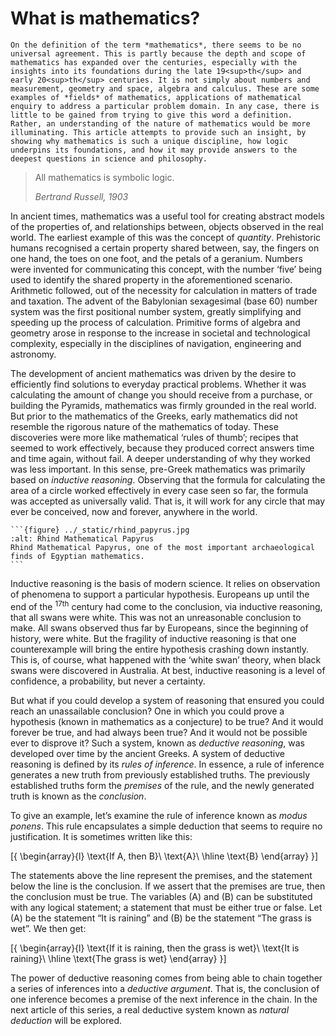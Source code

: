 # What is mathematics?

```{div} start-para
On the definition of the term *mathematics*, there seems to be no universal agreement. This is partly because the depth and scope of mathematics has expanded over the centuries, especially with the insights into its foundations during the late 19<sup>th</sup> and early 20<sup>th</sup> centuries. It is not simply about numbers and measurement, geometry and space, algebra and calculus. These are some examples of *fields* of mathematics, applications of mathematical enquiry to address a particular problem domain. In any case, there is little to be gained from trying to give this word a definition. Rather, an understanding of the nature of mathematics would be more illuminating. This article attempts to provide such an insight, by showing why mathematics is such a unique discipline, how logic underpins its foundations, and how it may provide answers to the deepest questions in science and philosophy.
```

<blockquote class='bq'>
<p>All mathematics is symbolic logic.</p>
<cite>Bertrand Russell, 1903</cite>
</blockquote>

In ancient times, mathematics was a useful tool for creating abstract models of the properties of, and relationships between, objects observed in the real world. The earliest example of this was the concept of *quantity*. Prehistoric humans recognised a certain property shared between, say, the fingers on one hand, the toes on one foot, and the petals of a geranium. Numbers were invented for communicating this concept, with the number ‘five’ being used to identify the shared property in the aforementioned scenario. Arithmetic followed, out of the necessity for calculation in matters of trade and taxation. The advent of the Babylonian sexagesimal (base 60) number system was the first positional number system, greatly simplifying and speeding up the process of calculation. Primitive forms of algebra and geometry arose in response to the increase in societal and technological complexity, especially in the disciplines of navigation, engineering and astronomy.

The development of ancient mathematics was driven by the desire to efficiently find solutions to everyday practical problems. Whether it was calculating the amount of change you should receive from a purchase, or building the Pyramids, mathematics was firmly grounded in the real world. But prior to the mathematics of the Greeks, early mathematics did not resemble the rigorous nature of the mathematics of today. These discoveries were more like mathematical ‘rules of thumb’; recipes that seemed to work effectively, because they produced correct answers time and time again, without fail. A deeper understanding of why they worked was less important. In this sense, pre-Greek mathematics was primarily based on *inductive reasoning*. Observing that the formula for calculating the area of a circle worked effectively in every case seen so far, the formula was accepted as universally valid. That is, it will work for any circle that may ever be conceived, now and forever, anywhere in the world.

````{div} fig, fig-right
```{figure} ../_static/rhind_papyrus.jpg
:alt: Rhind Mathematical Papyrus
Rhind Mathematical Papyrus, one of the most important archaeological finds of Egyptian mathematics.
```
````

Inductive reasoning is the basis of modern science. It relies on observation of phenomena to support a particular hypothesis. Europeans up until the end of the <sup>17th</sup> century had come to the conclusion, via inductive reasoning, that all swans were white. This was not an unreasonable conclusion to make. All swans observed thus far by Europeans, since the beginning of history, were white. But the fragility of inductive reasoning is that one counterexample will bring the entire hypothesis crashing down instantly. This is, of course, what happened with the ‘white swan’ theory, when black swans were discovered in Australia. At best, inductive reasoning is a level of confidence, a probability, but never a certainty.

But what if you could develop a system of reasoning that ensured you could reach an unassailable conclusion? One in which you could prove a hypothesis (known in mathematics as a conjecture) to be true? And it would forever be true, and had always been true? And it would not be possible ever to disprove it? Such a system, known as *deductive reasoning*, was developed over time by the ancient Greeks. A system of deductive reasoning is defined by its *rules of inference*. In essence, a rule of inference generates a new truth from previously established truths. The previously established truths form the *premises* of the rule, and the newly generated truth is known as the *conclusion*.

To give an example, let’s examine the rule of inference known as *modus ponens*. This rule encapsulates a simple deduction that seems to require no justification. It is sometimes written like this:

\[{ \begin{array}{l} \text{If A, then B}\\ \text{A}\\ \hline \text{B} \end{array} }\]

The statements above the line represent the premises, and the statement below the line is the conclusion. If we assert that the premises are true, then the conclusion must be true. The variables \(A\) and \(B\) can be substituted with any logical statement; a statement that must be either true or false. Let \(A\) be the statement &#8220;It is raining&#8221; and \(B\) be the statement &#8220;The grass is wet&#8221;. We then get:

\[{ \begin{array}{l} \text{If it is raining, then the grass is wet}\\ \text{It is raining}\\ \hline \text{The grass is wet} \end{array} }\]

The power of deductive reasoning comes from being able to chain together a series of inferences into a *deductive argument*. That is, the conclusion of one inference becomes a premise of the next inference in the chain. In the next article of this series, a real deductive system known as *natural deduction* will be explored.
